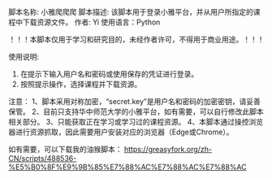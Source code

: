 脚本名称: 小雅爬爬爬
脚本描述: 该脚本用于登录小雅平台，并从用户所指定的课程中下载资源文件。
作者: Yi
使用语言：Python

！！！本脚本仅用于学习和研究目的，未经作者许可，不得用于商业用途。！！！

使用说明:
1. 在提示下输入用户名和密码或使用保存的凭证进行登录。
2. 按照提示操作，选择课程并下载资源。

注意：
1、脚本采用对称加密，“secret.key”是用户名和密码的加密密钥，请妥善保管。
2、目前只支持华中师范大学的小雅平台，如有需要，可以自行修改此脚本相关部分。
3、只能获取正在学习或学习过的课程资源。
4、本脚本通过操控浏览器进行资源抓取，因此需要用户安装对应的浏览器（Edge或Chrome）。

如有需要，可以下载我的油猴脚本：
https://greasyfork.org/zh-CN/scripts/488536-%E5%B0%8F%E9%9B%85%E7%88%AC%E7%88%AC%E7%88%AC
